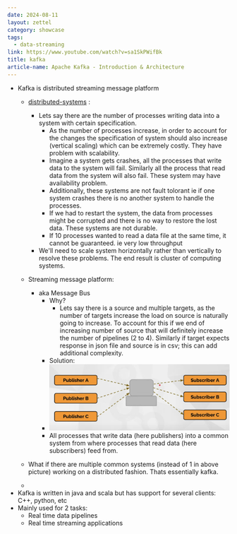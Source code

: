 ```yaml
---
date: 2024-08-11
layout: zettel
category: showcase
tags:
  - data-streaming
link: https://www.youtube.com/watch?v=sa1SkPWifBk
title: kafka
article-name: Apache Kafka - Introduction & Architecture
---
```

- Kafka is distributed streaming message platform
	- [distributed-systems](../distributed-systems/distributed-systems.md) : 
		- Lets say there are the number of processes writing data into a system with certain specification.
			- As the number of processes increase, in order to account for the changes the specification of system should also increase (vertical scaling) which can be extremely costly. They have problem with scalability.
			- Imagine a system gets crashes, all the processes that write data to the system will fail. Similarly all the process that read data from the system will also fail. These system may have availability problem.
			- Additionally, these systems are not fault tolorant ie if one system crashes there is no another system to handle the processes.
			- If we had to restart the system, the data from processes might be corrupted and there is no way to restore the lost data. These systems are not durable.
			- If 10 processes wanted to read a data file at the same time, it cannot be guaranteed. ie very low throughput
		- We'll need to scale system horizontally rather than vertically to resolve these problems. The end result is cluster of computing systems.
	- Streaming message platform:
		- aka Message Bus
			- Why?
				- Lets say there is a source and multiple targets, as the number of targets increase the load on source is naturally going to increase. To account for this if we end of increasing number of source that will definitely increase the number of pipelines (2 to 4). Similarly if target expects response in json file and source is in csv; this can add additional complexity.
			- Solution:
			- ![](attachments/Pasted%20image%2020240811210325.png)
			- All processes that write data (here publishers) into a common system from where processes that read data (here subscribers) feed from.
	
	- What if there are multiple common systems (instead of 1 in above picture) working on a distributed fashion. Thats essentially kafka.
	- 
- Kafka is written in java and scala but has support for several clients: C++, python, etc
- Mainly used for 2 tasks:
	- Real time data pipelines
	- Real time streaming applications